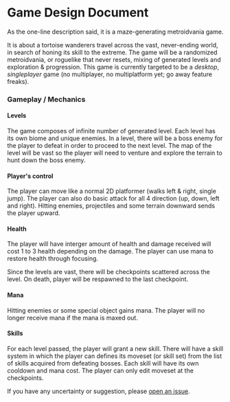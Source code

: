 # Game Design Document
As the one-line description said, it is a maze-generating metroidvania game.

It is about a tortoise wanderers travel across the vast, never-ending world,
in search of honing its skill to the extreme. The game will be a randomized 
metroidvania, or roguelike that never resets, mixing of generated levels and
exploration & progression. This game is currently targeted to be a *desktop*,
*singleplayer* game (no multiplayer, no multiplatform yet; go away feature
freaks).


### Gameplay / Mechanics
#### Levels
The game composes of infinite number of generated level. Each level has its own 
biome and unique enemies. In a level, there will be a boss enemy for the player 
to defeat in order to proceed to the next level. The map of the level will be 
vast so the player will need to venture and explore the terrain to hunt down the 
boss enemy. 

#### Player's control
The player can move like a normal 2D platformer (walks left & right, single
jump). The player can also do basic attack for all 4 direction (up, down, left
and right). Hitting enemies, projectiles and some terrain downward sends the 
player upward.

#### Health
The player will have interger amount of health and damage received will cost 1
to 3 health depending on the damage. The player can use mana to restore health
through focusing.

Since the levels are vast, there will be checkpoints scattered across the level.
On death, player will be respawned to the last checkpoint.

#### Mana
Hitting enemies or some special object gains mana. The player will no longer receive
mana if the mana is maxed out. 

#### Skills
For each level passed, the player will grant a new skill. There will have a
skill system in which the player can defines its moveset (or skill set) from the
list of skills acquired from defeating bosses. Each skill will have its own
cooldown and mana cost. The player can only edit moveset at the checkpoints.


If you have any uncertainty or suggestion, please [open an issue](https://github.com/RechieKho/ascend/issues).

